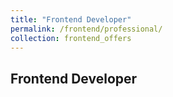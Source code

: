 ```yaml
---
title: "Frontend Developer"
permalink: /frontend/professional/
collection: frontend_offers
---
```

## Frontend Developer
